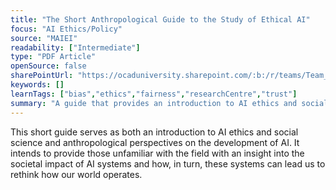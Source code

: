 ```yaml
---
title: "The Short Anthropological Guide to the Study of Ethical AI"
focus: "AI Ethics/Policy"
source: "MAIEI"
readability: ["Intermediate"]
type: "PDF Article"
openSource: false
sharePointUrl: "https://ocaduniversity.sharepoint.com/:b:/r/teams/Team_WeCount/Shared%20Documents/Resources%20and%20Tools/Literature%20(curated)/The%20Short%20Anthropological%20Guide%20to%20Ethical%20AI.pdf?csf=1&web=1&e=dXYXXg"
keywords: []
learnTags: ["bias","ethics","fairness","researchCentre","trust"]
summary: "A guide that provides an introduction to AI ethics and social science and anthropological perspectives on the development of AI. "
---
```

This short guide serves as both an introduction to AI ethics and social science and anthropological perspectives on the development of AI. It intends to provide those unfamiliar with the field with an insight into the societal impact of AI systems and how, in turn, these systems can lead us to rethink how our world operates.
